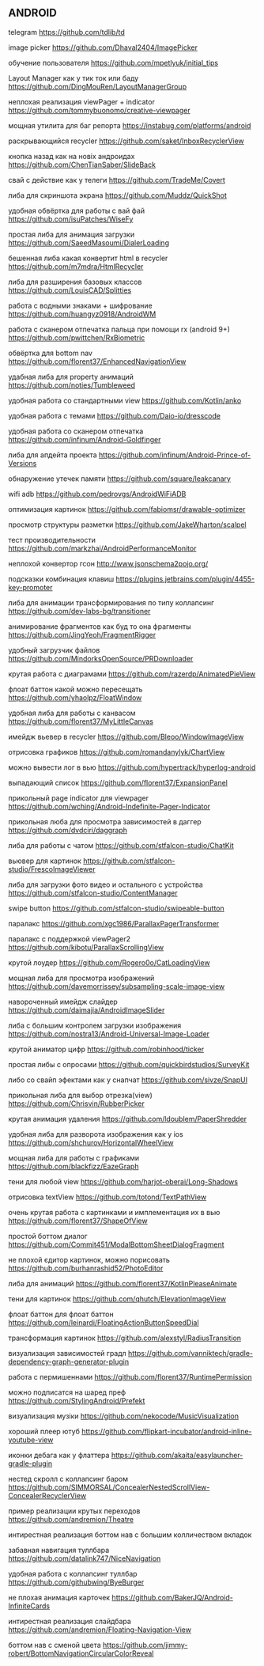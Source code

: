 
## ANDROID

 telegram https://github.com/tdlib/td

 image picker https://github.com/Dhaval2404/ImagePicker

 обучение пользователя https://github.com/mpetlyuk/initial_tips

 Layout Manager как у тик ток или баду https://github.com/DingMouRen/LayoutManagerGroup

 неплохая реализация viewPager + indicator https://github.com/tommybuonomo/creative-viewpager
 
 мощная утилита для баг репорта https://instabug.com/platforms/android
 
 раскрывающийся recycler https://github.com/saket/InboxRecyclerView
 
 кнопка назад как на новіх андроидах https://github.com/ChenTianSaber/SlideBack
 
 свай с действие как у телеги https://github.com/TradeMe/Covert

 либа для скриншота экрана https://github.com/Muddz/QuickShot

 удобная обвёртка для работы с вай фай https://github.com/isuPatches/WiseFy
 
 простая либа для анимация загрузки https://github.com/SaeedMasoumi/DialerLoading

 бешенная либа какая конвертит html в recycler https://github.com/m7mdra/HtmlRecycler 
 
 либа для разширения базовых классов https://github.com/LouisCAD/Splitties
 
 работа с водными знаками + шифрование https://github.com/huangyz0918/AndroidWM
 
 работа с сканером отпечатка пальца при помощи rx (android 9+) https://github.com/pwittchen/RxBiometric
 
 обвёртка для bottom nav https://github.com/florent37/EnhancedNavigationView
 
 удабная либа для property анимаций https://github.com/noties/Tumbleweed
 
 удобная работа со стандартными view https://github.com/Kotlin/anko

 удобная работа с темами https://github.com/Daio-io/dresscode
 
 удобная работа со сканером отпечатка https://github.com/infinum/Android-Goldfinger
 
 либа для апдейта проекта https://github.com/infinum/Android-Prince-of-Versions
 
 обнаружение утечек памяти https://github.com/square/leakcanary
 
 wifi adb https://github.com/pedrovgs/AndroidWiFiADB
 
 оптимизация картинок https://github.com/fabiomsr/drawable-optimizer
 
 просмотр структуры разметки https://github.com/JakeWharton/scalpel
 
 тест производительности https://github.com/markzhai/AndroidPerformanceMonitor
 
 неплохой конвертор гсон http://www.jsonschema2pojo.org/
 
 подсказки комбинация клавиш https://plugins.jetbrains.com/plugin/4455-key-promoter
 
 либа для анимации трансформирования по типу коллапсинг https://github.com/dev-labs-bg/transitioner
 
 анимирование фрагментов как буд то она фрагменты https://github.com/JingYeoh/FragmentRigger
 
 удобный загрузчик файлов https://github.com/MindorksOpenSource/PRDownloader
 
 крутая работа с диаграмами https://github.com/razerdp/AnimatedPieView
 
 флоат баттон какой можно пересещать https://github.com/yhaolpz/FloatWindow

 удобная либа для работы с канвасом https://github.com/florent37/MyLittleCanvas

 имейдж вьевер в recycler https://github.com/Bleoo/WindowImageView
 
 отрисовка графиков https://github.com/romandanylyk/ChartView
 
 можно вывести лог в вью https://github.com/hypertrack/hyperlog-android
 
 выпадающий список https://github.com/florent37/ExpansionPanel
 
 прикольный page indicator для viewpager https://github.com/wching/Android-Indefinite-Pager-Indicator
 
 прикольная люба для просмотра зависимостей в даггер https://github.com/dvdciri/daggraph
 
 либа для работы с чатом https://github.com/stfalcon-studio/ChatKit
 
 вьювер для картинок https://github.com/stfalcon-studio/FrescoImageViewer

либа для загрузки фото видео и остального с устройства https://github.com/stfalcon-studio/ContentManager

swipe button https://github.com/stfalcon-studio/swipeable-button

паралакс https://github.com/xgc1986/ParallaxPagerTransformer

паралакс с поддержкой viewPager2 https://github.com/kibotu/ParallaxScrollingView

крутой лоудер https://github.com/Rogero0o/CatLoadingView

мощная либа для просмотра изображений https://github.com/davemorrissey/subsampling-scale-image-view

навороченный имейдж слайдер https://github.com/daimajia/AndroidImageSlider

либа с большим контролем загрузки изображения https://github.com/nostra13/Android-Universal-Image-Loader

крутой аниматор цифр https://github.com/robinhood/ticker

простая либы с опросами https://github.com/quickbirdstudios/SurveyKit

либо со свайп эфектами как у снапчат https://github.com/sivze/SnapUI

прикольная либа для выбор отрезка(view) https://github.com/Chrisvin/RubberPicker

крутая анимация удаления https://github.com/ldoublem/PaperShredder

удобная либа для разворота изображения как у ios https://github.com/shchurov/HorizontalWheelView

мощная либа для работы с графиками https://github.com/blackfizz/EazeGraph

тени для любой view https://github.com/harjot-oberai/Long-Shadows

отрисовка textView https://github.com/totond/TextPathView

очень крутая работа с картинками и имплементация их в вью https://github.com/florent37/ShapeOfView

простой боттом диалог https://github.com/Commit451/ModalBottomSheetDialogFragment

не плохой єдитор картинок, можно порисовать https://github.com/burhanrashid52/PhotoEditor

либа для анимаций https://github.com/florent37/KotlinPleaseAnimate

тени для картинок https://github.com/qhutch/ElevationImageView

флоат баттон для флоат баттон https://github.com/leinardi/FloatingActionButtonSpeedDial

трансформация картинок https://github.com/alexstyl/RadiusTransition

визуализация зависимостей градл https://github.com/vanniktech/gradle-dependency-graph-generator-plugin

работа с пермишеннами https://github.com/florent37/RuntimePermission

можно подписатся на шаред преф https://github.com/StylingAndroid/Prefekt

визуализация музіки https://github.com/nekocode/MusicVisualization

хороший плеер ютуб https://github.com/flipkart-incubator/android-inline-youtube-view

иконки дебага как у флаттера https://github.com/akaita/easylauncher-gradle-plugin

нестед скролл с коллапсинг баром https://github.com/SIMMORSAL/ConcealerNestedScrollView-ConcealerRecyclerView

пример реализации крутых переходов https://github.com/andremion/Theatre

интирестная реализация боттом нав с большим колличеством вкладок

забавная навигация туллбара https://github.com/datalink747/NiceNavigation

удобная работа с коллапсинг туллбар https://github.com/githubwing/ByeBurger

не плохая анимация карточек https://github.com/BakerJQ/Android-InfiniteCards

интирестная реализация слайдбара https://github.com/andremion/Floating-Navigation-View

боттом нав с сменой цвета https://github.com/jimmy-robert/BottomNavigationCircularColorReveal



